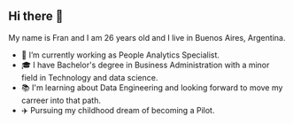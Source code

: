 ## Hi there 👋
My name is Fran and I am 26 years old and I live in Buenos Aires, Argentina.

- 🏢 I’m currently working as People Analytics Specialist.
- 🎓 I have Bachelor's degree in Business Administration with a minor field in Technology and data science.
- 📚 I'm learning about Data Engineering and looking forward to move my carreer into that path.
- ✈️ Pursuing my childhood dream of becoming a Pilot.
<!--
**franzarate/franzarate** is a ✨ _special_ ✨ repository because its `README.md` (this file) appears on your GitHub profile.

Here are some ideas to get you started:

- 🔭 I’m currently working on ...
- 🌱 I’m currently learning ...
- 👯 I’m looking to collaborate on ...
- 🤔 I’m looking for help with ...
- 💬 Ask me about ...
- 📫 How to reach me: ...
- 😄 Pronouns: ...
- ⚡ Fun fact: ...
-->
